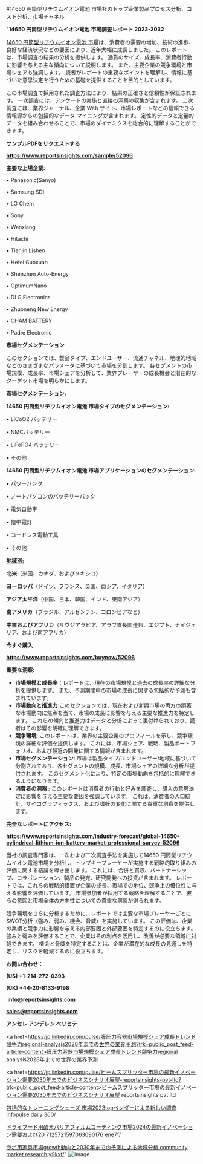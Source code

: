#14650 円筒型リチウムイオン電池 市場社のトップ企業製品プロセス分析、コスト分析、市場チャネル

"<strong>14650 円筒型リチウムイオン電池 市場調査レポート 2023-2032</strong>

<a href=https://www.reportsinsights.com/sample/52096>14650 円筒型リチウムイオン電池 市場</a>は、消費者の需要の増加、技術の進歩、良好な経済状況などの要因により、近年大幅に成長しました。 このレポートは、市場調査の結果の分析を提供します。 通貨のサイズ、成長率、消費者行動に影響を与える主な傾向について説明します。 また、主要企業の競争環境と市場シェアも強調します。 読者がレポートの重要なポイントを理解し、情報に基づいた意思決定を行うための基礎を提供することを目的としています。

この市場調査で採用された調査方法により、結果の正確さと信頼性が保証されます。 一次調査には、アンケートの実施と直接の洞察の収集が含まれます。 二次調査には、業界ジャーナル、企業 Web サイト、市場レポートなどの信頼できる情報源からの包括的なデータ マイニングが含まれます。 定性的データと定量的データを組み合わせることで、市場のダイナミクスを総合的に理解することができます。

<strong><b>サンプルPDFをリクエストする</b></strong>

<a href=https://www.reportsinsights.com/sample/52096><strong><u>https://www.reportsinsights.com/sample/52096</u></strong></a>

<strong>主要な上場企業:</strong>

• Panasonic(Sanyo)

• Samsung SDI

• LG Chem

• Sony

• Wanxiang

• Hitachi

• Tianjin Lishen

• Hefei Guoxuan

• Shenzhen Auto-Energy

• OptimumNano

• DLG Electronics

• Zhuoneng New Energy

• CHAM BATTERY

• Padre Electronic

<strong>市場セグメンテーション</strong>

このセクションでは、製品タイプ、エンドユーザー、流通チャネル、地理的地域などのさまざまなパラメータに基づいて市場を分割します。 各セグメントの市場規模、成長率、市場シェアを分析して、業界プレーヤーの成長機会と潜在的なターゲット市場を明らかにします。

<strong><u>市場セグメンテーション</u></strong><strong><u>:</u></strong>

<strong>14650 円筒型リチウムイオン電池 市場タイプのセグメンテーション:</strong>

• LiCoO2 バッテリー

• NMCバッテリー

• LiFePO4 バッテリー

• その他

<strong>14650 円筒型リチウムイオン電池 市場アプリケーションのセグメンテーション:</strong>

• パワーバンク

• ノートパソコンのバッテリーパック

• 電気自動車

• 懐中電灯

• コードレス電動工具

• その他

<strong><u>地域別</u></strong><strong><u>:</u></strong>

<strong>北米</strong>（米国、カナダ、およびメキシコ）

<strong>ヨーロッパ</strong>（ドイツ、フランス、英国、ロシア、イタリア）

<strong>アジア太平洋</strong>（中国、日本、韓国、インド、東南アジア）

<strong>南アメリカ</strong>（ブラジル、アルゼンチン、コロンビアなど）

<strong>中東およびアフリカ</strong>（サウジアラビア、アラブ首長国連邦、エジプト、ナイジェリア、および南アフリカ）

<strong>今すぐ購入</strong>

<a href=https://www.reportsinsights.com/buynow/52096><strong><u>https://www.reportsinsights.com/buynow/52096</u></strong></a>

<strong>重要な洞察:</strong>
<ul>
  <li><strong>市場規模と成長率：</strong>レポートは、現在の市場規模と過去の成長率の詳細な分析を提供します。 また、予測期間中の市場の成長に関する包括的な予測も含まれています。</li>
  <li><strong>市場動向と推進力:</strong>このセクションでは、現在および新興市場の両方の顕著な市場動向に焦点を当て、市場の成長に影響を与える主要な推進力を特定します。 これらの傾向と推進力はデータと分析によって裏付けられており、読者はその影響を明確に理解できます。</li>
  <li><strong>競争環境</strong>: このレポートは、業界の主要企業のプロフィールを示し、競争環境の詳細な評価を提供します。 これには、市場シェア、戦略、製品ポートフォリオ、および最近の開発に関する情報が含まれます。</li>
  <li><strong>市場セグメンテーション: </strong>市場は製品タイプ/エンドユーザー/地域に基づいて分割されており、各セグメントの規模、成長、市場シェアの詳細な分析が提供されます。 このセグメント化により、特定の市場動向を包括的に理解できるようになります。</li>
  <li><strong>消費者の洞察 : </strong>このレポートは消費者の行動と好みを調査し、購入の意思決定に影響を与える主要な要因を強調しています。 これは、消費者の人口統計、サイコグラフィックス、および嗜好の変化に関する貴重な洞察を提供します。</li>
</ul>
<strong>完全なレポートにアクセス:</strong>

<a href=https://www.reportsinsights.com/industry-forecast/global-14650-cylindrical-lithium-ion-battery-market-professional-survey-52096><strong><u><b>https://www.reportsinsights.com/industry-forecast/global-14650-cylindrical-lithium-ion-battery-market-professional-survey-52096</b></u></strong></a>

当社の調査専門家は、一次および二次調査手法を実施して14650 円筒型リチウムイオン電池市場を分析し、トップキープレーヤーが実施する戦略的取り組みの評価に関する結論を導き出します。 これには、合併と買収、パートナーシップ、コラボレーション、製品の発売、研究開発への投資が含まれます。 レポートでは、これらの戦略的措置が企業の成長、市場での地位、競争上の優位性に与える影響を評価しています。 市場参加者が採用する戦略を理解することで、彼らの意図と市場全体の方向性についての貴重な洞察が得られます。

競争環境をさらに分析するために、レポートでは主要な市場プレーヤーごとにSWOT分析（強み、弱み、機会、脅威）を実施しています。 この評価は、企業の業績と競争力に影響を与える内部要因と外部要因を特定するのに役立ちます。 強みと弱みを評価することで、企業はその利点を活用し、改善が必要な領域に対処できます。 機会と脅威を特定することは、企業が潜在的な成長の見通しを特定し、リスクを軽減するのに役立ちます。

<strong>お問い合わせ：</strong>

<strong>(US) +1-214-272-0393</strong>

<strong>(UK) +44-20-8133-9198</strong>

<strong> </strong><a href=info@reportsinsights.com><strong><u>info@reportsinsights.com</u></strong></a>

<a href=sales@reportsinsights.com><strong><u>sales@reportsinsights.com</u></strong></a>

<strong>アンセレ アンデレン ベリヒテ</strong>

<a href=https://jp.linkedin.com/pulse/膜圧力容器市場規模シェア成長トレンド競争力regional-analysis2028年までの世界の業界予測?trk=public_post_feed-article-content>膜圧力容器市場規模シェア成長トレンド競争力regional analysis2028年までの世界の業界予測</a>

<a href=https://jp.linkedin.com/pulse/ビームスプリッター市場の最新イノベーション需要2030年までのビジネスシナリオ展望-reportsinsights-pvt-ltd?trk=public_post_feed-article-content>ビームスプリッター市場の最新イノベーション需要2030年までのビジネスシナリオ展望 reportsinsights pvt ltd</a>

<a href=https://www.linkedin.com/pulse/包括的なトレーニングシューズ-市場2023topベンダーによる新しい調査-infopulse-daily-360/>包括的なトレーニングシューズ 市場2023topベンダーによる新しい調査 infopulse daily 360/</a>

<a href=https://www.linkedin.com/pulse/ドライフード用酸素バリアフィルムコーティング市場2024の最新イノベーション需要および20-7125721597063090176-ene7f/>ドライフード用酸素バリアフィルムコーティング市場2024の最新イノベーション需要および20 7125721597063090176 ene7f/</a>

<a href=https://www.linkedin.com/pulse/ラボ用家具市場growth動向と2030年までの予測による地域分析-community-market-research-y9kxf/>ラボ用家具市場growth動向と2030年までの予測による地域分析 community market research y9kxf/</a>"
![image](https://github.com/aanak123/RIMarketer1/assets/158471119/ee9dd126-f9be-45ad-83c7-11c57635db5a)
